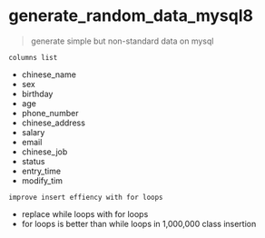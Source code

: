 # generate_random_data_mysql8
> generate simple but non-standard data on mysql

`columns list`
* chinese_name
* sex
* birthday
* age
* phone_number
* chinese_address
* salary
* email
* chinese_job
* status
* entry_time
* modify_tim
  
`improve insert effiency with for loops`
* replace while loops with for loops
* for loops is better than while loops in 1,000,000 class insertion

